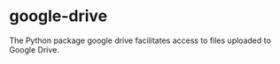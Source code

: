 # google-drive
The Python package google drive facilitates access to files uploaded to Google Drive.
